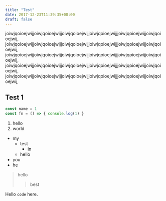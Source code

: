 ```yaml
---
title: "Test"
date: 2017-12-23T11:39:35+08:00
draft: false
---
```


joiwjqoioejwijjoiwjqoioejwijjoiwjqoioejwijjoiwjqoioejwijjjoiwjqoioejwijjoiwjqoioejwij,
joiwjqoioejwijjoiwjqoioejwijjoiwjqoioejwijjoiwjqoioejwijjjoiwjqoioejwijjoiwjqoioejwij,
joiwjqoioejwijjoiwjqoioejwijjoiwjqoioejwijjoiwjqoioejwijjjoiwjqoioejwijjoiwjqoioejwij,
joiwjqoioejwijjoiwjqoioejwijjoiwjqoioejwijjoiwjqoioejwijjjoiwjqoioejwijjoiwjqoioejwij,
joiwjqoioejwijjoiwjqoioejwijjoiwjqoioejwijjoiwjqoioejwijjjoiwjqoioejwijjoiwjqoioejwij,


## Test 1

```javascript
const name = 1
const fn = () => { console.log(1) }
```

1. hello
2. world

- my
  - test
    - in
  - hello
- you
- he

> hello
>> best

Hello `code` here.